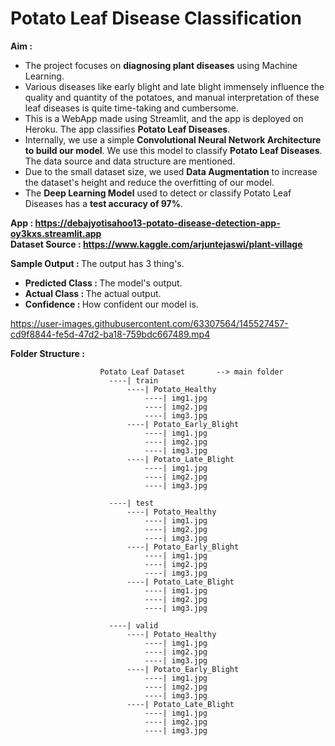 # Potato Leaf Disease Classification
<b>Aim : </b>
<ul>
  <li>The project focuses on <b>diagnosing plant diseases</b> using Machine Learning.</li>
  <li>Various diseases like early blight and late blight immensely influence the quality and quantity of the potatoes, and manual interpretation of these leaf diseases is quite time-taking and cumbersome. </li>
  <li>This is a WebApp made using Streamlit, and the app is deployed on Heroku. The app classifies <b>Potato Leaf Diseases</b>.</li>
  <li>Internally, we use a simple <b>Convolutional Neural Network Architecture to build our model</b>. We use this model to classify <b>Potato Leaf Diseases</b>. The data source and data structure are mentioned.</li>
  <li>Due to the small dataset size, we used <b>Data Augmentation</b> to increase the dataset's height and reduce the overfitting of our model.</li>
  <li>The <b>Deep Learning Model</b> used to detect or classify Potato Leaf Diseases has a <b>test accuracy of 97%</b>.</li>
</ul>


<b>App : https://debajyotisahoo13-potato-disease-detection-app-oy3kxs.streamlit.app</b><br>
<b>Dataset Source : https://www.kaggle.com/arjuntejaswi/plant-village</b><br>

<b>Sample Output : </b> The output has 3 thing's.

- <b>Predicted Class : </b>The model's output.
- <b>Actual Class : </b>The actual output.
- <b>Confidence : </b>How confident our model is.

https://user-images.githubusercontent.com/63307564/145527457-cd9f8844-fe5d-47d2-ba18-759bdc667489.mp4



<b>Folder Structure : </b>

```
                    Potato Leaf Dataset       --> main folder
                      ----| train
                          ----| Potato_Healthy
                              ----| img1.jpg
                              ----| img2.jpg
                              ----| img3.jpg
                          ----| Potato_Early_Blight
                              ----| img1.jpg
                              ----| img2.jpg
                              ----| img3.jpg
                          ----| Potato_Late_Blight
                              ----| img1.jpg
                              ----| img2.jpg
                              ----| img3.jpg

                      ----| test
                          ----| Potato_Healthy
                              ----| img1.jpg
                              ----| img2.jpg
                              ----| img3.jpg
                          ----| Potato_Early_Blight
                              ----| img1.jpg
                              ----| img2.jpg
                              ----| img3.jpg
                          ----| Potato_Late_Blight
                              ----| img1.jpg
                              ----| img2.jpg
                              ----| img3.jpg

                      ----| valid
                          ----| Potato_Healthy
                              ----| img1.jpg
                              ----| img2.jpg
                              ----| img3.jpg
                          ----| Potato_Early_Blight
                              ----| img1.jpg
                              ----| img2.jpg
                              ----| img3.jpg
                          ----| Potato_Late_Blight
                              ----| img1.jpg
                              ----| img2.jpg
                              ----| img3.jpg
```
